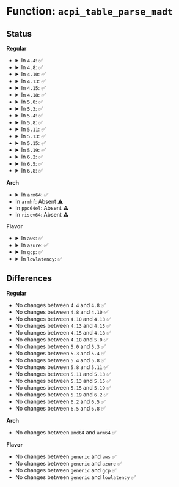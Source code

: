 # Function: <code>acpi_table_parse_madt</code>

## Status
<b>Regular</b>
<ul>
<li>
<details>
<summary>In <code>4.4</code>: ✅</summary>

```c
int acpi_table_parse_madt(enum acpi_madt_type id, acpi_tbl_entry_handler handler, unsigned int max_entries);
```

**Collision:** Unique Global

**Inline:** No

**Transformation:** False

**Instances:**

```
In drivers/acpi/tables.c (ffffffff81fa0a9d)
Location: drivers/acpi/tables.c:368
Inline: False
Direct callers:
  - arch/x86/kernel/acpi/boot.c:early_acpi_boot_init
  - arch/x86/kernel/acpi/boot.c:acpi_boot_init
  - arch/x86/kernel/acpi/boot.c:acpi_boot_init
  - arch/x86/kernel/acpi/boot.c:acpi_boot_init
  - arch/x86/kernel/acpi/boot.c:acpi_boot_init
  - arch/x86/kernel/acpi/boot.c:acpi_boot_init
  - arch/x86/kernel/acpi/boot.c:acpi_boot_init
  - arch/x86/kernel/acpi/boot.c:acpi_boot_init
  - drivers/acpi/scan.c:__acpi_probe_device_table
```
**Symbols:**

```
ffffffff81fa0a9d-ffffffff81fa0abc: acpi_table_parse_madt (STB_GLOBAL)
```
</details>
</li>
<li>
<details>
<summary>In <code>4.8</code>: ✅</summary>

```c
int acpi_table_parse_madt(enum acpi_madt_type id, acpi_tbl_entry_handler handler, unsigned int max_entries);
```

**Collision:** Unique Global

**Inline:** No

**Transformation:** False

**Instances:**

```
In drivers/acpi/tables.c (ffffffff81fcc3ae)
Location: drivers/acpi/tables.c:377
Inline: False
Direct callers:
  - arch/x86/kernel/acpi/boot.c:acpi_boot_init
  - arch/x86/kernel/acpi/boot.c:acpi_boot_init
  - arch/x86/kernel/acpi/boot.c:acpi_boot_init
  - arch/x86/kernel/acpi/boot.c:acpi_boot_init
  - arch/x86/kernel/acpi/boot.c:acpi_boot_init
  - arch/x86/kernel/acpi/boot.c:acpi_boot_init
  - arch/x86/kernel/acpi/boot.c:acpi_boot_init
  - arch/x86/kernel/acpi/boot.c:early_acpi_boot_init
  - drivers/acpi/scan.c:__acpi_probe_device_table
```
**Symbols:**

```
ffffffff81fcc3ae-ffffffff81fcc3cd: acpi_table_parse_madt (STB_GLOBAL)
```
</details>
</li>
<li>
<details>
<summary>In <code>4.10</code>: ✅</summary>

```c
int acpi_table_parse_madt(enum acpi_madt_type id, acpi_tbl_entry_handler handler, unsigned int max_entries);
```

**Collision:** Unique Global

**Inline:** No

**Transformation:** False

**Instances:**

```
In drivers/acpi/tables.c (ffffffff820093bc)
Location: drivers/acpi/tables.c:378
Inline: False
Direct callers:
  - arch/x86/kernel/acpi/boot.c:acpi_boot_init
  - arch/x86/kernel/acpi/boot.c:acpi_boot_init
  - arch/x86/kernel/acpi/boot.c:acpi_boot_init
  - arch/x86/kernel/acpi/boot.c:acpi_boot_init
  - arch/x86/kernel/acpi/boot.c:acpi_boot_init
  - arch/x86/kernel/acpi/boot.c:acpi_boot_init
  - arch/x86/kernel/acpi/boot.c:early_acpi_boot_init
  - drivers/acpi/scan.c:__acpi_probe_device_table
```
**Symbols:**

```
ffffffff820093bc-ffffffff820093db: acpi_table_parse_madt (STB_GLOBAL)
```
</details>
</li>
<li>
<details>
<summary>In <code>4.13</code>: ✅</summary>

```c
int acpi_table_parse_madt(enum acpi_madt_type id, acpi_tbl_entry_handler handler, unsigned int max_entries);
```

**Collision:** Unique Global

**Inline:** No

**Transformation:** False

**Instances:**

```
In drivers/acpi/tables.c (ffffffff820eaa3e)
Location: drivers/acpi/tables.c:362
Inline: False
Direct callers:
  - arch/x86/kernel/acpi/boot.c:acpi_boot_init
  - arch/x86/kernel/acpi/boot.c:acpi_boot_init
  - arch/x86/kernel/acpi/boot.c:acpi_boot_init
  - arch/x86/kernel/acpi/boot.c:acpi_boot_init
  - arch/x86/kernel/acpi/boot.c:acpi_boot_init
  - arch/x86/kernel/acpi/boot.c:acpi_boot_init
  - arch/x86/kernel/acpi/boot.c:early_acpi_boot_init
  - drivers/acpi/scan.c:__acpi_probe_device_table
```
**Symbols:**

```
ffffffff820eaa3e-ffffffff820eaa62: acpi_table_parse_madt (STB_GLOBAL)
```
</details>
</li>
<li>
<details>
<summary>In <code>4.15</code>: ✅</summary>

```c
int acpi_table_parse_madt(enum acpi_madt_type id, acpi_tbl_entry_handler handler, unsigned int max_entries);
```

**Collision:** Unique Global

**Inline:** No

**Transformation:** False

**Instances:**

```
In drivers/acpi/tables.c (ffffffff826f399e)
Location: drivers/acpi/tables.c:362
Inline: False
Direct callers:
  - arch/x86/kernel/acpi/boot.c:acpi_boot_init
  - arch/x86/kernel/acpi/boot.c:acpi_boot_init
  - arch/x86/kernel/acpi/boot.c:acpi_boot_init
  - arch/x86/kernel/acpi/boot.c:acpi_boot_init
  - arch/x86/kernel/acpi/boot.c:acpi_boot_init
  - arch/x86/kernel/acpi/boot.c:acpi_boot_init
  - arch/x86/kernel/acpi/boot.c:early_acpi_boot_init
  - drivers/acpi/scan.c:__acpi_probe_device_table
```
**Symbols:**

```
ffffffff826f399e-ffffffff826f39c2: acpi_table_parse_madt (STB_GLOBAL)
```
</details>
</li>
<li>
<details>
<summary>In <code>4.18</code>: ✅</summary>

```c
int acpi_table_parse_madt(enum acpi_madt_type id, acpi_tbl_entry_handler handler, unsigned int max_entries);
```

**Collision:** Unique Global

**Inline:** No

**Transformation:** False

**Instances:**

```
In drivers/acpi/tables.c (ffffffff8271d974)
Location: drivers/acpi/tables.c:367
Inline: False
Direct callers:
  - arch/x86/kernel/acpi/boot.c:acpi_boot_init
  - arch/x86/kernel/acpi/boot.c:acpi_boot_init
  - arch/x86/kernel/acpi/boot.c:acpi_boot_init
  - arch/x86/kernel/acpi/boot.c:acpi_boot_init
  - arch/x86/kernel/acpi/boot.c:acpi_boot_init
  - arch/x86/kernel/acpi/boot.c:acpi_boot_init
  - arch/x86/kernel/acpi/boot.c:early_acpi_boot_init
  - drivers/acpi/scan.c:__acpi_probe_device_table
```
**Symbols:**

```
ffffffff8271d974-ffffffff8271d998: acpi_table_parse_madt (STB_GLOBAL)
```
</details>
</li>
<li>
<details>
<summary>In <code>5.0</code>: ✅</summary>

```c
int acpi_table_parse_madt(enum acpi_madt_type id, acpi_tbl_entry_handler handler, unsigned int max_entries);
```

**Collision:** Unique Global

**Inline:** No

**Transformation:** False

**Instances:**

```
In drivers/acpi/tables.c (ffffffff828d599f)
Location: drivers/acpi/tables.c:366
Inline: False
Direct callers:
  - arch/x86/kernel/acpi/boot.c:acpi_boot_init
  - arch/x86/kernel/acpi/boot.c:acpi_boot_init
  - arch/x86/kernel/acpi/boot.c:acpi_boot_init
  - arch/x86/kernel/acpi/boot.c:acpi_boot_init
  - arch/x86/kernel/acpi/boot.c:acpi_boot_init
  - arch/x86/kernel/acpi/boot.c:acpi_boot_init
  - arch/x86/kernel/acpi/boot.c:early_acpi_boot_init
  - drivers/acpi/scan.c:__acpi_probe_device_table
```
**Symbols:**

```
ffffffff828d599f-ffffffff828d59c3: acpi_table_parse_madt (STB_GLOBAL)
```
</details>
</li>
<li>
<details>
<summary>In <code>5.3</code>: ✅</summary>

```c
int acpi_table_parse_madt(enum acpi_madt_type id, acpi_tbl_entry_handler handler, unsigned int max_entries);
```

**Collision:** Unique Global

**Inline:** No

**Transformation:** False

**Instances:**

```
In drivers/acpi/tables.c (ffffffff828ef7e5)
Location: drivers/acpi/tables.c:404
Inline: False
Direct callers:
  - arch/x86/kernel/acpi/boot.c:acpi_boot_init
  - arch/x86/kernel/acpi/boot.c:acpi_boot_init
  - arch/x86/kernel/acpi/boot.c:acpi_boot_init
  - arch/x86/kernel/acpi/boot.c:acpi_boot_init
  - arch/x86/kernel/acpi/boot.c:acpi_boot_init
  - arch/x86/kernel/acpi/boot.c:acpi_boot_init
  - arch/x86/kernel/acpi/boot.c:early_acpi_boot_init
  - drivers/acpi/scan.c:__acpi_probe_device_table
```
**Symbols:**

```
ffffffff828ef7e5-ffffffff828ef809: acpi_table_parse_madt (STB_GLOBAL)
```
</details>
</li>
<li>
<details>
<summary>In <code>5.4</code>: ✅</summary>

```c
int acpi_table_parse_madt(enum acpi_madt_type id, acpi_tbl_entry_handler handler, unsigned int max_entries);
```

**Collision:** Unique Global

**Inline:** No

**Transformation:** False

**Instances:**

```
In drivers/acpi/tables.c (ffffffff828f8985)
Location: drivers/acpi/tables.c:405
Inline: False
Direct callers:
  - arch/x86/kernel/acpi/boot.c:acpi_boot_init
  - arch/x86/kernel/acpi/boot.c:acpi_boot_init
  - arch/x86/kernel/acpi/boot.c:acpi_boot_init
  - arch/x86/kernel/acpi/boot.c:acpi_boot_init
  - arch/x86/kernel/acpi/boot.c:acpi_boot_init
  - arch/x86/kernel/acpi/boot.c:acpi_boot_init
  - arch/x86/kernel/acpi/boot.c:early_acpi_boot_init
  - drivers/acpi/scan.c:__acpi_probe_device_table
```
**Symbols:**

```
ffffffff828f8985-ffffffff828f89a9: acpi_table_parse_madt (STB_GLOBAL)
```
</details>
</li>
<li>
<details>
<summary>In <code>5.8</code>: ✅</summary>

```c
int acpi_table_parse_madt(enum acpi_madt_type id, acpi_tbl_entry_handler handler, unsigned int max_entries);
```

**Collision:** Unique Global

**Inline:** No

**Transformation:** False

**Instances:**

```
In drivers/acpi/tables.c (ffffffff82d0fb70)
Location: drivers/acpi/tables.c:405
Inline: False
Direct callers:
  - arch/x86/kernel/acpi/boot.c:early_acpi_process_madt
  - arch/x86/kernel/acpi/boot.c:acpi_parse_madt_ioapic_entries
  - arch/x86/kernel/acpi/boot.c:acpi_parse_madt_ioapic_entries
  - arch/x86/kernel/acpi/boot.c:acpi_parse_madt_ioapic_entries
  - arch/x86/kernel/acpi/boot.c:acpi_parse_madt_lapic_entries
  - arch/x86/kernel/acpi/boot.c:acpi_parse_madt_lapic_entries
  - arch/x86/kernel/acpi/boot.c:acpi_parse_madt_lapic_entries
  - drivers/acpi/scan.c:__acpi_probe_device_table
```
**Symbols:**

```
ffffffff82d0fb70-ffffffff82d0fb94: acpi_table_parse_madt (STB_GLOBAL)
```
</details>
</li>
<li>
<details>
<summary>In <code>5.11</code>: ✅</summary>

```c
int acpi_table_parse_madt(enum acpi_madt_type id, acpi_tbl_entry_handler handler, unsigned int max_entries);
```

**Collision:** Unique Global

**Inline:** No

**Transformation:** False

**Instances:**

```
In drivers/acpi/tables.c (ffffffff82ffd5b7)
Location: drivers/acpi/tables.c:394
Inline: False
Direct callers:
  - arch/x86/kernel/acpi/boot.c:early_acpi_process_madt
  - arch/x86/kernel/acpi/boot.c:acpi_parse_madt_ioapic_entries
  - arch/x86/kernel/acpi/boot.c:acpi_parse_madt_ioapic_entries
  - arch/x86/kernel/acpi/boot.c:acpi_parse_madt_ioapic_entries
  - arch/x86/kernel/acpi/boot.c:acpi_parse_madt_lapic_entries
  - arch/x86/kernel/acpi/boot.c:acpi_parse_madt_lapic_entries
  - arch/x86/kernel/acpi/boot.c:acpi_parse_madt_lapic_entries
  - drivers/acpi/scan.c:__acpi_probe_device_table
```
**Symbols:**

```
ffffffff82ffd5b7-ffffffff82ffd5db: acpi_table_parse_madt (STB_GLOBAL)
```
</details>
</li>
<li>
<details>
<summary>In <code>5.13</code>: ✅</summary>

```c
int acpi_table_parse_madt(enum acpi_madt_type id, acpi_tbl_entry_handler handler, unsigned int max_entries);
```

**Collision:** Unique Global

**Inline:** No

**Transformation:** False

**Instances:**

```
In drivers/acpi/tables.c (ffffffff832082ab)
Location: drivers/acpi/tables.c:394
Inline: False
Direct callers:
  - arch/x86/kernel/acpi/boot.c:acpi_boot_init
  - arch/x86/kernel/acpi/boot.c:acpi_boot_init
  - arch/x86/kernel/acpi/boot.c:acpi_boot_init
  - arch/x86/kernel/acpi/boot.c:acpi_boot_init
  - arch/x86/kernel/acpi/boot.c:acpi_boot_init
  - arch/x86/kernel/acpi/boot.c:acpi_boot_init
  - arch/x86/kernel/acpi/boot.c:early_acpi_boot_init
  - drivers/acpi/scan.c:__acpi_probe_device_table
```
**Symbols:**

```
ffffffff832082ab-ffffffff832082cf: acpi_table_parse_madt (STB_GLOBAL)
```
</details>
</li>
<li>
<details>
<summary>In <code>5.15</code>: ✅</summary>

```c
int acpi_table_parse_madt(enum acpi_madt_type id, acpi_tbl_entry_handler handler, unsigned int max_entries);
```

**Collision:** Unique Global

**Inline:** No

**Transformation:** False

**Instances:**

```
In drivers/acpi/tables.c (ffffffff832f039c)
Location: drivers/acpi/tables.c:404
Inline: False
Direct callers:
  - arch/x86/kernel/acpi/boot.c:acpi_boot_init
  - arch/x86/kernel/acpi/boot.c:acpi_boot_init
  - arch/x86/kernel/acpi/boot.c:acpi_boot_init
  - arch/x86/kernel/acpi/boot.c:acpi_boot_init
  - arch/x86/kernel/acpi/boot.c:acpi_boot_init
  - arch/x86/kernel/acpi/boot.c:acpi_boot_init
  - arch/x86/kernel/acpi/boot.c:early_acpi_boot_init
  - drivers/acpi/scan.c:__acpi_probe_device_table
```
**Symbols:**

```
ffffffff832f039c-ffffffff832f03c0: acpi_table_parse_madt (STB_GLOBAL)
```
</details>
</li>
<li>
<details>
<summary>In <code>5.19</code>: ✅</summary>

```c
int acpi_table_parse_madt(enum acpi_madt_type id, acpi_tbl_entry_handler handler, unsigned int max_entries);
```

**Collision:** Unique Global

**Inline:** No

**Transformation:** False

**Instances:**

```
In drivers/acpi/tables.c (ffffffff834a82cf)
Location: drivers/acpi/tables.c:449
Inline: False
Direct callers:
  - arch/x86/kernel/acpi/boot.c:acpi_boot_init
  - arch/x86/kernel/acpi/boot.c:acpi_boot_init
  - arch/x86/kernel/acpi/boot.c:acpi_boot_init
  - arch/x86/kernel/acpi/boot.c:acpi_boot_init
  - arch/x86/kernel/acpi/boot.c:acpi_boot_init
  - arch/x86/kernel/acpi/boot.c:acpi_boot_init
  - arch/x86/kernel/acpi/boot.c:acpi_boot_init
  - arch/x86/kernel/acpi/boot.c:acpi_boot_init
  - arch/x86/kernel/acpi/boot.c:acpi_boot_init
  - arch/x86/kernel/acpi/boot.c:early_acpi_boot_init
  - drivers/acpi/scan.c:__acpi_probe_device_table
```
**Symbols:**

```
ffffffff834a82cf-ffffffff834a8302: acpi_table_parse_madt (STB_GLOBAL)
```
</details>
</li>
<li>
<details>
<summary>In <code>6.2</code>: ✅</summary>

```c
int acpi_table_parse_madt(enum acpi_madt_type id, acpi_tbl_entry_handler handler, unsigned int max_entries);
```

**Collision:** Unique Global

**Inline:** No

**Transformation:** False

**Instances:**

```
In drivers/acpi/tables.c (ffffffff83edf8b0)
Location: drivers/acpi/tables.c:459
Inline: False
Direct callers:
  - arch/x86/kernel/acpi/boot.c:acpi_boot_init
  - arch/x86/kernel/acpi/boot.c:acpi_boot_init
  - arch/x86/kernel/acpi/boot.c:acpi_boot_init
  - arch/x86/kernel/acpi/boot.c:acpi_boot_init
  - arch/x86/kernel/acpi/boot.c:acpi_boot_init
  - arch/x86/kernel/acpi/boot.c:acpi_boot_init
  - arch/x86/kernel/acpi/boot.c:acpi_boot_init
  - arch/x86/kernel/acpi/boot.c:acpi_boot_init
  - arch/x86/kernel/acpi/boot.c:acpi_boot_init
  - arch/x86/kernel/acpi/boot.c:early_acpi_boot_init
  - drivers/acpi/scan.c:__acpi_probe_device_table
```
**Symbols:**

```
ffffffff83edf8b0-ffffffff83edf93c: acpi_table_parse_madt (STB_GLOBAL)
```
</details>
</li>
<li>
<details>
<summary>In <code>6.5</code>: ✅</summary>

```c
int acpi_table_parse_madt(enum acpi_madt_type id, acpi_tbl_entry_handler handler, unsigned int max_entries);
```

**Collision:** Unique Global

**Inline:** No

**Transformation:** False

**Instances:**

```
In drivers/acpi/tables.c (ffffffff83705340)
Location: drivers/acpi/tables.c:469
Inline: False
Direct callers:
  - arch/x86/kernel/acpi/boot.c:acpi_boot_init
  - arch/x86/kernel/acpi/boot.c:acpi_boot_init
  - arch/x86/kernel/acpi/boot.c:acpi_boot_init
  - arch/x86/kernel/acpi/boot.c:acpi_boot_init
  - arch/x86/kernel/acpi/boot.c:acpi_boot_init
  - arch/x86/kernel/acpi/boot.c:acpi_boot_init
  - arch/x86/kernel/acpi/boot.c:acpi_boot_init
  - arch/x86/kernel/acpi/boot.c:acpi_boot_init
  - arch/x86/kernel/acpi/boot.c:acpi_boot_init
  - arch/x86/kernel/acpi/boot.c:early_acpi_boot_init
  - drivers/acpi/scan.c:__acpi_probe_device_table
```
**Symbols:**

```
ffffffff83705340-ffffffff837053cc: acpi_table_parse_madt (STB_GLOBAL)
```
</details>
</li>
<li>
<details>
<summary>In <code>6.8</code>: ✅</summary>

```c
int acpi_table_parse_madt(enum acpi_madt_type id, acpi_tbl_entry_handler handler, unsigned int max_entries);
```

**Collision:** Unique Global

**Inline:** No

**Transformation:** False

**Instances:**

```
In drivers/acpi/tables.c (ffffffff83938870)
Location: drivers/acpi/tables.c:297
Inline: False
Direct callers:
  - arch/x86/kernel/acpi/boot.c:acpi_boot_init
  - arch/x86/kernel/acpi/boot.c:acpi_boot_init
  - arch/x86/kernel/acpi/boot.c:acpi_boot_init
  - arch/x86/kernel/acpi/boot.c:acpi_boot_init
  - arch/x86/kernel/acpi/boot.c:acpi_boot_init
  - arch/x86/kernel/acpi/boot.c:acpi_boot_init
  - arch/x86/kernel/acpi/boot.c:acpi_boot_init
  - arch/x86/kernel/acpi/boot.c:acpi_boot_init
  - arch/x86/kernel/acpi/boot.c:acpi_boot_init
  - arch/x86/kernel/acpi/boot.c:acpi_boot_init
  - arch/x86/kernel/acpi/boot.c:acpi_boot_init
  - arch/x86/kernel/acpi/boot.c:early_acpi_boot_init
  - drivers/acpi/scan.c:__acpi_probe_device_table
```
**Symbols:**

```
ffffffff83938870-ffffffff839388fc: acpi_table_parse_madt (STB_GLOBAL)
```
</details>
</li>
</ul>
<b>Arch</b>
<ul>
<li>
<details>
<summary>In <code>arm64</code>: ✅</summary>

```c
int acpi_table_parse_madt(enum acpi_madt_type id, acpi_tbl_entry_handler handler, unsigned int max_entries);
```

**Collision:** Unique Global

**Inline:** No

**Transformation:** False

**Instances:**

```
In drivers/acpi/tables.c (ffff80001147ba38)
Location: drivers/acpi/tables.c:405
Inline: False
Direct callers:
  - arch/arm64/kernel/smp.c:smp_init_cpus
  - drivers/irqchip/irq-gic.c:gic_v2_acpi_init
  - drivers/irqchip/irq-gic.c:gic_validate_dist
  - drivers/irqchip/irq-gic-v2m.c:gicv2m_init
  - drivers/irqchip/irq-gic-v3.c:gic_acpi_init
  - drivers/irqchip/irq-gic-v3.c:gic_acpi_init
  - drivers/irqchip/irq-gic-v3.c:acpi_validate_gic_table
  - drivers/irqchip/irq-gic-v3.c:acpi_validate_gic_table
  - drivers/irqchip/irq-gic-v3-its.c:its_init
  - drivers/irqchip/irq-gic-v3-its-platform-msi.c:its_pmsi_init
  - drivers/irqchip/irq-gic-v3-its-pci-msi.c:its_pci_msi_init
  - drivers/acpi/scan.c:__acpi_probe_device_table
```
**Symbols:**

```
ffff80001147ba38-ffff80001147ba88: acpi_table_parse_madt (STB_GLOBAL)
```
</details>
</li>
<li>
In <code>armhf</code>: Absent ⚠️
</li>
<li>
In <code>ppc64el</code>: Absent ⚠️
</li>
<li>
In <code>riscv64</code>: Absent ⚠️
</li>
</ul>
<b>Flavor</b>
<ul>
<li>
<details>
<summary>In <code>aws</code>: ✅</summary>

```c
int acpi_table_parse_madt(enum acpi_madt_type id, acpi_tbl_entry_handler handler, unsigned int max_entries);
```

**Collision:** Unique Global

**Inline:** No

**Transformation:** False

**Instances:**

```
In drivers/acpi/tables.c (ffffffff828e16f1)
Location: drivers/acpi/tables.c:405
Inline: False
Direct callers:
  - arch/x86/kernel/acpi/boot.c:acpi_boot_init
  - arch/x86/kernel/acpi/boot.c:acpi_boot_init
  - arch/x86/kernel/acpi/boot.c:acpi_boot_init
  - arch/x86/kernel/acpi/boot.c:acpi_boot_init
  - arch/x86/kernel/acpi/boot.c:acpi_boot_init
  - arch/x86/kernel/acpi/boot.c:acpi_boot_init
  - arch/x86/kernel/acpi/boot.c:early_acpi_boot_init
  - drivers/acpi/scan.c:__acpi_probe_device_table
```
**Symbols:**

```
ffffffff828e16f1-ffffffff828e1715: acpi_table_parse_madt (STB_GLOBAL)
```
</details>
</li>
<li>
<details>
<summary>In <code>azure</code>: ✅</summary>

```c
int acpi_table_parse_madt(enum acpi_madt_type id, acpi_tbl_entry_handler handler, unsigned int max_entries);
```

**Collision:** Unique Global

**Inline:** No

**Transformation:** False

**Instances:**

```
In drivers/acpi/tables.c (ffffffff828d9b7c)
Location: drivers/acpi/tables.c:405
Inline: False
Direct callers:
  - arch/x86/kernel/acpi/boot.c:acpi_boot_init
  - arch/x86/kernel/acpi/boot.c:acpi_boot_init
  - arch/x86/kernel/acpi/boot.c:acpi_boot_init
  - arch/x86/kernel/acpi/boot.c:acpi_boot_init
  - arch/x86/kernel/acpi/boot.c:acpi_boot_init
  - arch/x86/kernel/acpi/boot.c:acpi_boot_init
  - arch/x86/kernel/acpi/boot.c:early_acpi_boot_init
  - drivers/acpi/scan.c:__acpi_probe_device_table
```
**Symbols:**

```
ffffffff828d9b7c-ffffffff828d9ba0: acpi_table_parse_madt (STB_GLOBAL)
```
</details>
</li>
<li>
<details>
<summary>In <code>gcp</code>: ✅</summary>

```c
int acpi_table_parse_madt(enum acpi_madt_type id, acpi_tbl_entry_handler handler, unsigned int max_entries);
```

**Collision:** Unique Global

**Inline:** No

**Transformation:** False

**Instances:**

```
In drivers/acpi/tables.c (ffffffff828f4581)
Location: drivers/acpi/tables.c:405
Inline: False
Direct callers:
  - arch/x86/kernel/acpi/boot.c:acpi_boot_init
  - arch/x86/kernel/acpi/boot.c:acpi_boot_init
  - arch/x86/kernel/acpi/boot.c:acpi_boot_init
  - arch/x86/kernel/acpi/boot.c:acpi_boot_init
  - arch/x86/kernel/acpi/boot.c:acpi_boot_init
  - arch/x86/kernel/acpi/boot.c:acpi_boot_init
  - arch/x86/kernel/acpi/boot.c:early_acpi_boot_init
  - drivers/acpi/scan.c:__acpi_probe_device_table
```
**Symbols:**

```
ffffffff828f4581-ffffffff828f45a5: acpi_table_parse_madt (STB_GLOBAL)
```
</details>
</li>
<li>
<details>
<summary>In <code>lowlatency</code>: ✅</summary>

```c
int acpi_table_parse_madt(enum acpi_madt_type id, acpi_tbl_entry_handler handler, unsigned int max_entries);
```

**Collision:** Unique Global

**Inline:** No

**Transformation:** False

**Instances:**

```
In drivers/acpi/tables.c (ffffffff828f99d9)
Location: drivers/acpi/tables.c:405
Inline: False
Direct callers:
  - arch/x86/kernel/acpi/boot.c:acpi_boot_init
  - arch/x86/kernel/acpi/boot.c:acpi_boot_init
  - arch/x86/kernel/acpi/boot.c:acpi_boot_init
  - arch/x86/kernel/acpi/boot.c:acpi_boot_init
  - arch/x86/kernel/acpi/boot.c:acpi_boot_init
  - arch/x86/kernel/acpi/boot.c:acpi_boot_init
  - arch/x86/kernel/acpi/boot.c:early_acpi_boot_init
  - drivers/acpi/scan.c:__acpi_probe_device_table
```
**Symbols:**

```
ffffffff828f99d9-ffffffff828f99fd: acpi_table_parse_madt (STB_GLOBAL)
```
</details>
</li>
</ul>

## Differences
<b>Regular</b>
<ul>
<li>
No changes between <code>4.4</code> and <code>4.8</code> ✅
</li>
<li>
No changes between <code>4.8</code> and <code>4.10</code> ✅
</li>
<li>
No changes between <code>4.10</code> and <code>4.13</code> ✅
</li>
<li>
No changes between <code>4.13</code> and <code>4.15</code> ✅
</li>
<li>
No changes between <code>4.15</code> and <code>4.18</code> ✅
</li>
<li>
No changes between <code>4.18</code> and <code>5.0</code> ✅
</li>
<li>
No changes between <code>5.0</code> and <code>5.3</code> ✅
</li>
<li>
No changes between <code>5.3</code> and <code>5.4</code> ✅
</li>
<li>
No changes between <code>5.4</code> and <code>5.8</code> ✅
</li>
<li>
No changes between <code>5.8</code> and <code>5.11</code> ✅
</li>
<li>
No changes between <code>5.11</code> and <code>5.13</code> ✅
</li>
<li>
No changes between <code>5.13</code> and <code>5.15</code> ✅
</li>
<li>
No changes between <code>5.15</code> and <code>5.19</code> ✅
</li>
<li>
No changes between <code>5.19</code> and <code>6.2</code> ✅
</li>
<li>
No changes between <code>6.2</code> and <code>6.5</code> ✅
</li>
<li>
No changes between <code>6.5</code> and <code>6.8</code> ✅
</li>
</ul>
<b>Arch</b>
<ul>
<li>
No changes between <code>amd64</code> and <code>arm64</code> ✅
</li>
</ul>
<b>Flavor</b>
<ul>
<li>
No changes between <code>generic</code> and <code>aws</code> ✅
</li>
<li>
No changes between <code>generic</code> and <code>azure</code> ✅
</li>
<li>
No changes between <code>generic</code> and <code>gcp</code> ✅
</li>
<li>
No changes between <code>generic</code> and <code>lowlatency</code> ✅
</li>
</ul>
